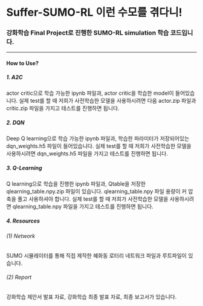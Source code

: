 # Suffer-SUMO-RL 이런 수모를 겪다니!

### 강화학습 Final Project로 진행한 SUMO-RL simulation 학습 코드입니다.
---------

#### How to Use? 

##### 1. A2C  
actor critic으로 학습 가능한 ipynb 파일과, actor critic을 학습한 model이 들어있습니다. 실제 test를 할 때 저희가 사전학습한 모델을 사용하시려면 다음 actor.zip 파일과 critic.zip 파일을 가지고 테스트를 진행하면 됩니다.

##### 2. DQN   
Deep Q learning으로 학습 가능한 ipynb 파일과, 학습한 파라미터가 저장되어있는 dqn_weights.h5 파일이 들어있습니다. 실제 test를 할 때 저희가 사전학습한 모델을 사용하시려면 dqn_weights.h5 파일을 가지고 테스트를 진행하면 됩니다.

##### 3. Q-Learning    
Q learning으로 학습을 진행한 ipynb 파일과, Qtable을 저장한 qlearning_table.npy.zip 파일이 있습니다. qlearning_table.npy 파일 용량이 커 압축을 풀고 사용하셔야 합니다. 실제 test를 할 때 저희가 사전학습한 모델을 사용하시려면 qlearning_table.npy 파일을 가지고 테스트를 진행하면 됩니다. 

##### 4. Resources     
###### (1) Network     
SUMO 시뮬레이터를 통해 직접 제작한 혜화동 로터리 네트워크 파일과 루트파일이 있습니다.        
###### (2) Report      
강화학습 제안서 발표 자료, 강화학습 최종 발표 자료, 최종 보고서가 있습니다. 
